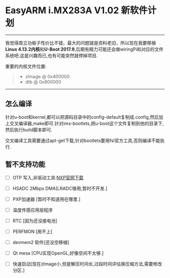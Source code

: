 # EasyARM i.MX283A V1.02 新软件计划

------

我觉得周立功板子性价比不错，最大的问题就是资料老旧，所以现在我要移植**Linux 4.13.2内核**和**U-Boot 2017.9**,后期有精力可能还会做wiringPi和对应的文件系统吧.这是兴趣而已,也有可能突然就停掉项目.

重要的内核文件位置:

> * zImage @ 0x400000
> * dtb @ 0x800000

------

## 怎么编译

针对u-boot和kernel,都可以把源码目录中的config-default复制成.config,然后加上交叉编译器,make即可.针对imx-bootlets,把u-boot这个文件复制到他的目录下,然后执行build脚本即可.

交叉编译工具需要通过apt-get下载,针对bootlets要用fsl官方工具,否则编译不能执行.

## 暂不支持功能

- [ ] OTP 写入,非驱动工具:[NXP官网下载][1]
- [ ] HSADC 2Mbps DMA[LRADC够用,暂时不开发.]
- [ ] PXP加速器 [暂时不知道用在哪里.]
- [ ] 温度传感应用层程序
- [ ] RTC [因为还没接电池]
- [ ] PERFMON [用不上]
- [ ] devmem2 软件[还没空移植]
- [ ] Qt mesa [CPU实现OpenGL,好像空间不太够.]
- [ ] 快速启动[现在zImage小,但是解压时间长,过段时间评估换压缩方法,需要修改分区.]


  [1]: https://cache.nxp.com/secured/assets/downloads/en/programmers/imx_otp_tools.zip?__gda__=1508346574_4ca3d5e7de1d228ba9a805d6c64ba89a&fileExt=.zip "IMX-OTP-TOOL"
